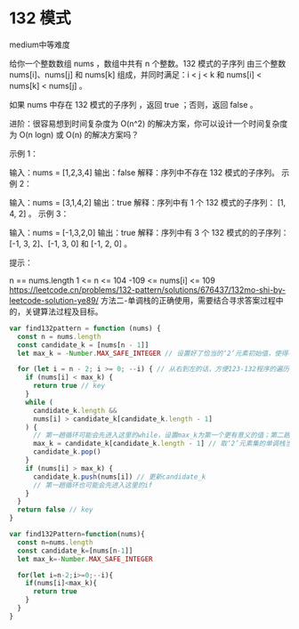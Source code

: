 # 132 模式
medium中等难度

 给你一个整数数组 nums ，数组中共有 n 个整数。132 模式的子序列 由三个整数 nums[i]、nums[j] 和 nums[k] 组成，并同时满足：i < j < k 和 nums[i] < nums[k] < nums[j] 。

如果 nums 中存在 132 模式的子序列 ，返回 true ；否则，返回 false 。

进阶：很容易想到时间复杂度为 O(n^2) 的解决方案，你可以设计一个时间复杂度为 O(n logn) 或 O(n) 的解决方案吗？

示例 1：

输入：nums = [1,2,3,4]
输出：false
解释：序列中不存在 132 模式的子序列。
示例 2：

输入：nums = [3,1,4,2]
输出：true
解释：序列中有 1 个 132 模式的子序列： [1, 4, 2] 。
示例 3：

输入：nums = [-1,3,2,0]
输出：true
解释：序列中有 3 个 132 模式的的子序列：[-1, 3, 2]、[-1, 3, 0] 和 [-1, 2, 0] 。

提示：

n == nums.length
1 <= n <= 104
-109 <= nums[i] <= 109
https://leetcode.cn/problems/132-pattern/solutions/676437/132mo-shi-by-leetcode-solution-ye89/ 方法二-单调栈的正确使用，需要结合寻求答案过程中的，关键算法过程及目标。
```js
var find132pattern = function (nums) {
  const n = nums.length
  const candidate_k = [nums[n - 1]]
  let max_k = -Number.MAX_SAFE_INTEGER // 设置好了恰当的‘2’元素初始值，使得不进入第一趟的‘nums[i]<max_k’if条件

  for (let i = n - 2; i >= 0; --i) { // 从右到左的话，方便123-132程序的遍历查找
    if (nums[i] < max_k) {
      return true // key
    }
    while (
      candidate_k.length &&
      nums[i] > candidate_k[candidate_k.length - 1]
    ) {
      // 第一趟循环可能会先进入这里的while，设置max_k为第一个更有意义的值；第二趟进入第二个if条件，pushcandidate_k
      max_k = candidate_k[candidate_k.length - 1] // 取‘2’元素集的单调栈当中的栈顶元素，作为‘2’元素集的最大值
      candidate_k.pop()
    }
    if (nums[i] > max_k) {
      candidate_k.push(nums[i]) // 更新candidate_k
      // 第一趟循环也可能会先进入这里的if
    }
  }
  return false // key
}

var find132Pattern=function(nums){
  const n=nums.length
  const candidate_k=[nums[n-1]]
  let max_k=-Number.MAX_SAFE_INTEGER

  for(let i=n-2;i>=0;--i){
    if(nums[i]<max_k){
      return true
    }
  }
}
```
